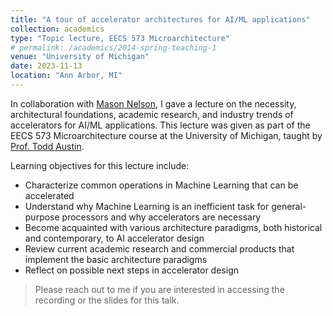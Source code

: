 ```yaml
---
title: "A tour of accelerator architectures for AI/ML applications"
collection: academics
type: "Topic lecture, EECS 573 Microarchitecture"
# permalink: /academics/2014-spring-teaching-1
venue: "University of Michigan"
date: 2023-11-13
location: "Ann Arbor, MI"
---
```


In collaboration with [Mason Nelson](https://thomasmasonnelson.com), I gave a lecture on the necessity, architectural foundations, academic research, and industry trends of accelerators for AI/ML applications. This lecture was given as part of the EECS 573 Microarchitecture course at the University of Michigan, taught by [Prof. Todd Austin](https://web.eecs.umich.edu/~taustin/).

Learning objectives for this lecture include:

- Characterize common operations in Machine Learning that can be accelerated
- Understand why Machine Learning is an inefficient task for general-purpose processors and why accelerators are necessary
- Become acquainted with various architecture paradigms, both historical and contemporary, to AI accelerator design
- Review current academic research and commercial products that implement the basic architecture paradigms
- Reflect on possible next steps in accelerator design

> Please reach out to me if you are interested in accessing the recording or the slides for this talk.

<!-- ### [Download the slides for this talk](https://web.stanford.edu/~peli/files/EECS_573_Lecture.pdf)

#### [Access the recording for this talk (U-M login required)](https://leccap.engin.umich.edu/leccap/player/r/bSVyE6) -->
